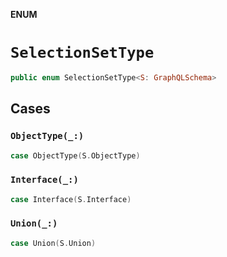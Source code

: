 **ENUM**

# `SelectionSetType`

```swift
public enum SelectionSetType<S: GraphQLSchema>
```

## Cases
### `ObjectType(_:)`

```swift
case ObjectType(S.ObjectType)
```

### `Interface(_:)`

```swift
case Interface(S.Interface)
```

### `Union(_:)`

```swift
case Union(S.Union)
```
